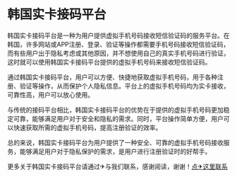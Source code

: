 # 韩国实卡接码平台

韩国实卡接码平台是一种为用户提供虚拟手机号码接收短信验证码的服务平台。在韩国，许多网站或APP注册、登录、验证等操作都需要手机号码接收短信验证码，而有些用户出于隐私考虑或其他原因，并不想使用自己的真实手机号码进行验证，这时就可以使用韩国实卡接码平台提供的虚拟手机号码来接收短信验证码。

通过韩国实卡接码平台，用户可以方便、快捷地获取虚拟手机号码，用于各种注册、验证等操作，从而保护个人隐私信息。平台上的虚拟手机号码均为实卡接收，可靠性高，用户可以放心使用。

与传统的接码平台相比，韩国实卡接码平台的优势在于提供的虚拟手机号码更加稳定可靠，能够满足用户对于安全和隐私的需求。同时，平台操作简单方便，用户可以快速获取所需的虚拟手机号码，提高注册验证的效率。

总的来说，韩国实卡接码平台为用户提供了一种安全、可靠的虚拟手机号码接收服务，能够满足用户对于隐私保护的需求，是用户进行注册验证时的好帮手。

更多关于韩国实卡接码平台请通过✈与我们联系，感谢阅读，谢谢！[点✈这里联系](https://www.k02.cc)